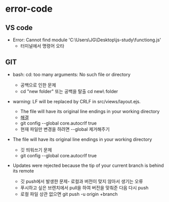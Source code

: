 # error-code

## VS code
* Error: Cannot find module 'C:\Users\JG\Desktop\js-study\functiong.js'
  *  터미널에서 명령어 오타

## GIT
* bash: cd: too many arguments: No such file or directory

  * 공백으로 인한 문제
  * cd "new folder" 또는 공백을 탈출 cd new\ folder

* warning: LF will be replaced by CRLF in src/views/layout.ejs.

  * The file will have its original line endings in your working directory 
  * [해결](https://blog.jaeyoon.io/2018/01/git-crlf.html)
  * git config --global core.autocrlf true
  * 현재 파일만 변경을 하려면 --global 제거해주기
* The file will have its original line endings in your working directory

  * 깃 띄워쓰기 문제
  * git config --global core.autocrlf true
* Updates were rejected because the tip of your current branch is behind its remote

  * 깃 push에서 발생한 문제- 로컬과 버전이 맞지 않아서 생기는 오류
  * 푸시하고 싶은 브렌치에서 pull을 하여 버전을 맞춰준 다음 다시 push
  * 로컬 파일 상관 없으면  git push -u origin +branch 
